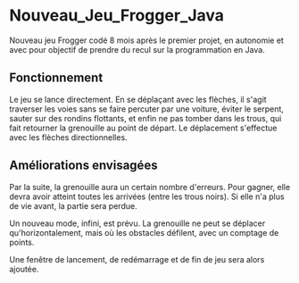 # Nouveau_Jeu_Frogger_Java

Nouveau jeu Frogger codé 8 mois après le premier projet, en autonomie et avec pour objectif de prendre du recul sur la programmation en Java. 

## Fonctionnement 

Le jeu se lance directement. En se déplaçant avec les flèches, il s'agit traverser les voies sans se faire percuter par une voiture, éviter le serpent, sauter sur des rondins flottants, et enfin ne pas tomber dans les trous, qui fait retourner la grenouille au point de départ. 
Le déplacement s'effectue avec les flèches directionnelles. 


## Améliorations envisagées

Par la suite, la grenouille aura un certain nombre d'erreurs. Pour gagner, elle devra avoir atteint toutes les arrivées (entre les trous noirs). Si elle n'a plus de vie avant, la partie sera perdue. 




Un nouveau mode, infini, est prévu. 
La grenouille ne peut se déplacer qu'horizontalement, mais où les obstacles défilent, avec un comptage de points. 

Une fenêtre de lancement, de redémarrage et de fin de jeu sera alors ajoutée. 
